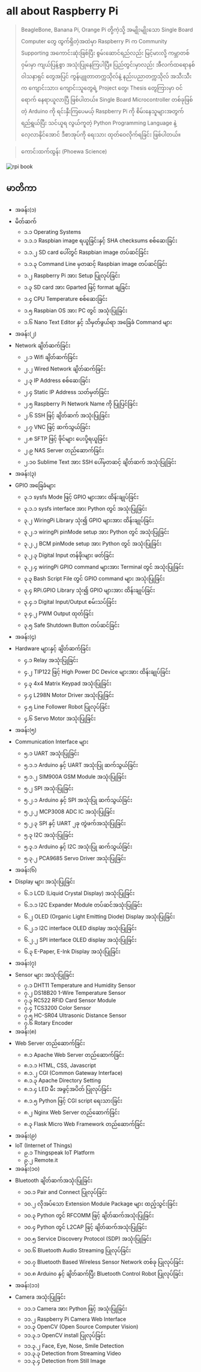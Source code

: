 # all about Raspberry Pi
> BeagleBone, Banana Pi, Orange Pi တို့ကဲ့သို့ အမျိုးမျိုးသော Single Board Computer တွေ ထွက်ရှိတဲ့အထဲမှာ Raspberry Pi က Community Supporting အကောင်းဆုံးဖြစ်ပြီး စွမ်းဆောင်ရည်လည်း မြင့်မားလို့ ကမ္ဘာတစ်ဝှမ်းမှာ ကျယ်ပြန့်စွာ အသုံးပြုနေကြပါပြီ။ ပြည်တွင်းမှာလည်း အီလက်ထရောနစ် ဝါသနာရှင် တွေအပြင် ကွန်ပျူတာတက္ကသိုလ်နဲ့ နည်းပညာတက္ကသိုလ် အသီးသီးက ကျောင်းသား၊ ကျောင်းသူတွေရဲ့ Project တွေ၊ Thesis တွေကြားမှာ ဝင်ရောက် နေရာယူလာပြီ ဖြစ်ပါတယ်။ Single Board Microcontroller တစ်ခုဖြစ်တဲ့ Arduino ကို ရင်းနှီးကြပေမယ့် Raspberry Pi ကို စိမ်းနေသူများအတွက် ရည်ရွယ်ပြီး သင်ယူရ လွယ်ကူတဲ့ Python Programming Language နဲ့ လေ့လာနိုင်အောင် ဒီစာအုပ်ကို ရေးသား ထုတ်ဝေလိုက်ရခြင်း ဖြစ်ပါတယ်။

> ကောင်းထက်ထွန်း (Phoewa Science)

![rpi book](rpi_book.jpg)
<!--ts-->
## မာတိကာ
   * အခန်း(၁)
   * မိတ်ဆက်
      * ၁.၁ Operating Systems
      * ၁.၁.၁ Raspbian image ရယူခြင်းနှင့် SHA checksums စစ်ဆေးခြင်း
      * ၁.၁.၂ SD card ပေါ်တွင် Raspbian image တပ်ဆင်ခြင်း
      * ၁.၁.၃ Command Line မှတဆင့် Raspbian image တပ်ဆင်ခြင်း
      * ၁.၂ Raspberry Pi အား Setup ပြုလုပ်ခြင်း
      * ၁.၃ SD card အား Gparted ဖြင့် format ချခြင်း
      * ၁.၄ CPU Temperature စစ်ဆေးခြင်း
      * ၁.၅ Raspbian OS အား PC တွင် အသုံးပြုခြင်း
      * ၁.၆ Nano Text Editor နှင့် သိမှတ်ဖွယ်ရာ အခြေခံ Command များ
   * အခန်း(၂)
   * Network ချိတ်ဆက်ခြင်း
      * ၂.၁ Wifi ချိတ်ဆက်ခြင်း
      * ၂.၂ Wired Network ချိတ်ဆက်ခြင်း
      * ၂.၃ IP Address စစ်ဆေးခြင်း
      * ၂.၄ Static IP Address သတ်မှတ်ခြင်း
      * ၂.၅ Raspberry Pi Network Name ကို ပြုပြင်ခြင်း
      * ၂.၆ SSH ဖြင့် ချိတ်ဆက် အသုံးပြုခြင်း
      * ၂.၇ VNC ဖြင့် ဆက်သွယ်ခြင်း
      * ၂.၈ SFTP ဖြင့် ဖိုင်များ ပေးပို့ရယူခြင်း
      * ၂.၉ NAS Server တည်ဆောက်ခြင်း
      * ၂.၁၀ Sublime Text အား SSH ပေါ်မှတဆင့် ချိတ်ဆက် အသုံးပြုခြင်း
   * အခန်း(၃)
   * GPIO အခြေခံများ
      * ၃.၁ sysfs Mode ဖြင့် GPIO များအား ထိန်းချုပ်ခြင်း
      * ၃.၁.၁ sysfs interface အား Python တွင် အသုံးပြုခြင်း
      * ၃.၂ WiringPi Library သုံး၍ GPIO များအား ထိန်းချုပ်ခြင်း
      * ၃.၂.၁ wiringPi pinMode setup အား Python တွင် အသုံးပြုခြင်း
      * ၃.၂.၂ BCM pinMode setup အား Python တွင် အသုံးပြုခြင်း
      * ၃.၂.၃ Digital Input တန်ဖိုးများ ဖတ်ခြင်း
      * ၃.၂.၄ wiringPi GPIO command များအား Terminal တွင် အသုံးပြုခြင်း
      * ၃.၃ Bash Script File တွင် GPIO command များ အသုံးပြုခြင်း
      * ၃.၄ RPi.GPIO Library သုံး၍ GPIO များအား ထိန်းချုပ်ခြင်း
      * ၃.၄.၁ Digital Input/Output စမ်းသပ်ခြင်း
      * ၃.၄.၂ PWM Output ထုတ်ခြင်း
      * ၃.၅ Safe Shutdown Button တပ်ဆင်ခြင်း
   * အခန်း(၄)
   * Hardware များနှင့် ချိတ်ဆက်ခြင်း
      * ၄.၁ Relay အသုံးပြုခြင်း
      * ၄.၂ TIP122 ဖြင့် High Power DC Device များအား ထိန်းချုပ်ခြင်း
      * ၄.၃ 4x4 Matrix Keypad အသုံးပြုခြင်း
      * ၄.၄ L298N Motor Driver အသုံးပြုခြင်း
      * ၄.၅ Line Follower Robot ပြုလုပ်ခြင်း
      * ၄.၆ Servo Motor အသုံးပြုခြင်း
   * အခန်း(၅)
   * Communication Interface များ
      * ၅.၁ UART အသုံးပြုခြင်း
      * ၅.၁.၁ Arduino နှင့် UART အသုံးပြု ဆက်သွယ်ခြင်း
      * ၅.၁.၂ SIM900A GSM Module အသုံးပြုခြင်း
      * ၅.၂ SPI အသုံးပြုခြင်း
      * ၅.၂.၁ Arduino နှင့် SPI အသုံးပြု ဆက်သွယ်ခြင်း
      * ၅.၂.၂ MCP3008 ADC IC အသုံးပြုခြင်း
      * ၅.၂.၃ SPI နှင့် UART ၂ခု တွဲဖက်အသုံးပြုခြင်း
      * ၅.၃ I2C အသုံးပြုခြင်း
      * ၅.၃.၁ Arduino နှင့် I2C အသုံးပြု ဆက်သွယ်ခြင်း
      * ၅.၃.၂ PCA9685 Servo Driver အသုံးပြုခြင်း
   * အခန်း(၆)
   * Display များ အသုံးပြုခြင်း
      * ၆.၁ LCD (Liquid Crystal Display)  အသုံးပြုခြင်း
      * ၆.၁.၁ I2C Expander Module တပ်ဆင်အသုံးပြုခြင်း
      * ၆.၂ OLED (Organic Light Emitting Diode) Display အသုံးပြုခြင်း
      * ၆.၂.၁ I2C interface OLED display အသုံးပြုခြင်း
      * ၆.၂.၂ SPI interface OLED display အသုံးပြုခြင်း
      * ၆.၃ E-Paper, E-Ink Display အသုံးပြုခြင်း
   * အခန်း(၇)
   * Sensor များ အသုံးပြုခြင်း
      * ၇.၁ DHT11 Temperature and Humidity Sensor
      * ၇.၂ DS18B20 1-Wire Temperature Sensor
      * ၇.၃ RC522 RFID Card Sensor Module
      * ၇.၄ TCS3200 Color Sensor
      * ၇.၅ HC-SR04 Ultrasonic Distance Sensor
      * ၇.၆ Rotary Encoder
   * အခန်း(၈)
   * Web Server တည်ဆောက်ခြင်း
      * ၈.၁ Apache Web Server တည်ဆောက်ခြင်း
      * ၈.၁.၁ HTML, CSS, Javascript
      * ၈.၁.၂ CGI (Common Gateway Interface)
      * ၈.၁.၃ Apache Directory Setting
      * ၈.၁.၄ LED မီး အဖွင့်အပိတ် ပြုလုပ်ခြင်း
      * ၈.၁.၅ Python ဖြင့် CGI script ရေးသားခြင်း
      * ၈.၂ Nginx Web Server တည်ဆောက်ခြင်း
      * ၈.၃ Flask Micro Web Framework တည်ဆောက်ခြင်း
   * အခန်း(၉)
   * IoT (Internet of Things)
      * ၉.၁ Thingspeak IoT Platform
      * ၉.၂ Remote.it
   * အခန်း(၁၀)
   * Bluetooth ချိတ်ဆက်အသုံးပြုခြင်း
      * ၁၀.၁ Pair and Connect ပြုလုပ်ခြင်း
      * ၁၀.၂ လိုအပ်သော Extension Module Package များ ထည့်သွင်းခြင်း
      * ၁၀.၃ Python တွင် RFCOMM ဖြင့် ချိတ်ဆက်အသုံးပြုခြင်း
      * ၁၀.၄ Python တွင် L2CAP  ဖြင့် ချိတ်ဆက်အသုံးပြုခြင်း
      * ၁၀.၅ Service Discovery Protocol (SDP) အသုံးပြုခြင်း
      * ၁၀.၆ Bluetooth Audio Streaming ပြုလုပ်ခြင်း
      * ၁၀.၇ Bluetooth Based Wireless Sensor Network တစ်ခု ပြုလုပ်ခြင်း
      * ၁၀.၈ Arduino နှင့် ချိတ်ဆက်ပြီး Bluetooth Control Robot ပြုလုပ်ခြင်း
   * အခန်း(၁၁)
   * Camera အသုံးပြုခြင်း
      * ၁၁.၁ Camera အား Python ဖြင့် အသုံးပြုခြင်း
      * ၁၁.၂ Raspberry Pi Camera Web Interface
      * ၁၁.၃ OpenCV (Open Source Computer Vision)
      * ၁၁.၃.၁ OpenCV install ပြုလုပ်ခြင်း
      * ၁၁.၃.၂ Face, Eye, Nose, Smile Detection
      * ၁၁.၃.၃ Detection from Streaming Video
      * ၁၁.၃.၄ Detection from Still Image
<!--te-->
